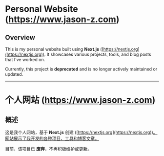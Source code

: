 # Personal Website (https://www.jason-z.com)

## Overview

This is my personal website built using **Next.js** ([https://nextjs.org](https://nextjs.org)). It showcases various projects, tools, and blog posts that I've worked on.

Currently, this project is **deprecated** and is no longer actively maintained or updated.

---

# 个人网站 (https://www.jason-z.com)

## 概述

这是我个人网站，基于 **Next.js** 创建 ([https://nextjs.org](https://nextjs.org))。网站展示了我开发的各种项目、工具和博客文章。

目前，该项目已 **废弃**，不再积极维护或更新。
